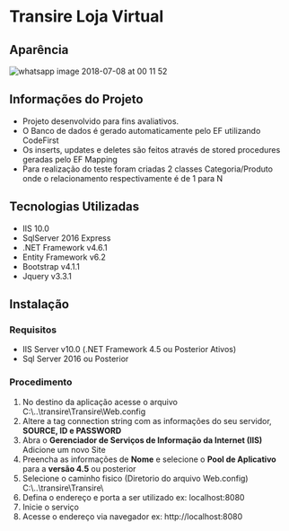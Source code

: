 # Transire Loja Virtual


## Aparência
![whatsapp image 2018-07-08 at 00 11 52](https://user-images.githubusercontent.com/11354780/42416681-d685cce0-8243-11e8-8d02-689334e852ae.jpeg)

## Informações do Projeto

 - Projeto desenvolvido para fins avaliativos.
 - O Banco de dados é gerado automaticamente pelo EF utilizando CodeFirst 
 - Os inserts, updates e deletes são feitos através de stored procedures geradas pelo EF Mapping
 - Para realização do teste foram criadas 2 classes Categoria/Produto onde o relacionamento respectivamente é de 1 para N

## Tecnologias Utilizadas

- IIS 10.0
- SqlServer 2016 Express
- .NET Framework v4.6.1
- Entity Framework v6.2
- Bootstrap v4.1.1
- Jquery v3.3.1

## Instalação 
### Requisitos 
- IIS Server v10.0 (.NET Framework 4.5 ou Posterior Ativos)
- Sql Server 2016 ou Posterior
### Procedimento
1. No destino da aplicação acesse o arquivo  C:\\..\transire\Transire\Web.config
2. Altere a tag connection string com as informações do seu servidor, **SOURCE, ID e PASSWORD**
3. Abra o **Gerenciador de Serviços de Informação da Internet (IIS)** Adicione um novo Site 
4. Preencha as informações de **Nome** e selecione o **Pool de Aplicativo** para a **versão 4.5** ou posterior
5. Selecione o caminho fisico (Diretorio do arquivo Web.config)  C:\\..\transire\Transire\
6. Defina o endereço e porta a ser utilizado ex: localhost:8080
7. Inicie o serviço
8. Acesse o endereço via navegador ex: http://localhost:8080

